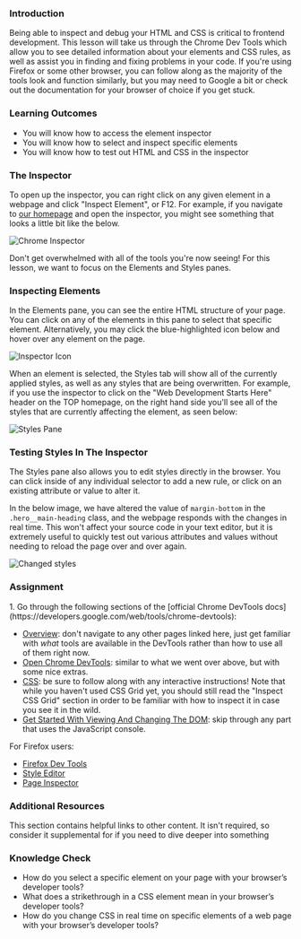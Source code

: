 ### Introduction

Being able to inspect and debug your HTML and CSS is critical to frontend development. This lesson will take us through the Chrome Dev Tools which allow you to see detailed information about your elements and CSS rules, as well as assist you in finding and fixing problems in your code. If you're using Firefox or some other browser, you can follow along as the majority of the tools look and function similarly, but you may need to Google a bit or check out the documentation for your browser of choice if you get stuck.

### Learning Outcomes

- You will know how to access the element inspector
- You will know how to select and inspect specific elements
- You will know how to test out HTML and CSS in the inspector

### The Inspector

To open up the inspector, you can right click on any given element in a webpage and click "Inspect Element", or F12. For example, if you navigate to [our homepage](https://theodinproject.com/) and open the inspector, you might see something that looks a little bit like the below.

![Chrome Inspector](https://cdn.statically.io/gh/TheOdinProject/curriculum/594984d7c9f9e744577f19ea475b3864e8cc7c91/html_css/v2/foundations/inspecting-html-and-css/imgs/00.png)

Don't get overwhelmed with all of the tools you're now seeing! For this lesson, we want to focus on the Elements and Styles panes.

### Inspecting Elements

In the Elements pane, you can see the entire HTML structure of your page. You can click on any of the elements in this pane to select that specific element. Alternatively, you may click the blue-highlighted icon below and hover over any element on the page.

![Inspector Icon](https://cdn.statically.io/gh/TheOdinProject/curriculum/594984d7c9f9e744577f19ea475b3864e8cc7c91/html_css/v2/foundations/inspecting-html-and-css/imgs/01.png)

When an element is selected, the Styles tab will show all of the currently applied styles, as well as any styles that are being overwritten. For example, if you use the inspector to click on the "Web Development Starts Here" header on the TOP homepage, on the right hand side you'll see all of the styles that are currently affecting the element, as seen below:

![Styles Pane](https://cdn.statically.io/gh/TheOdinProject/curriculum/594984d7c9f9e744577f19ea475b3864e8cc7c91/html_css/v2/foundations/inspecting-html-and-css/imgs/02.png)

### Testing Styles In The Inspector

The Styles pane also allows you to edit styles directly in the browser. You can click inside of any individual selector to add a new rule, or click on an existing attribute or value to alter it.

In the below image, we have altered the value of `margin-bottom` in the `.hero__main-heading` class, and the webpage responds with the changes in real time. This won't affect your source code in your text editor, but it is extremely useful to quickly test out various attributes and values without needing to reload the page over and over again.

![Changed styles](https://cdn.statically.io/gh/TheOdinProject/curriculum/594984d7c9f9e744577f19ea475b3864e8cc7c91/html_css/v2/foundations/inspecting-html-and-css/imgs/03.png)

### Assignment

<div class="lesson-content__panel" markdown="1">
1. Go through the following sections of the [official Chrome DevTools docs](https://developers.google.com/web/tools/chrome-devtools):

- [Overview](https://developer.chrome.com/docs/devtools/overview/): don't navigate to any other pages linked here, just get familiar with _what_ tools are available in the DevTools rather than how to use all of them right now.
- [Open Chrome DevTools](https://developer.chrome.com/docs/devtools/open/): similar to what we went over above, but with some nice extras.
- [CSS](https://developer.chrome.com/docs/devtools/#css): be sure to follow along with any interactive instructions! Note that while you haven't used CSS Grid yet, you should still read the "Inspect CSS Grid" section in order to be familiar with how to inspect it in case you see it in the wild.
- [Get Started With Viewing And Changing The DOM](https://developer.chrome.com/docs/devtools/dom/): skip through any part that uses the JavaScript console.

For Firefox users:

- [Firefox Dev Tools](https://developer.mozilla.org/en-US/docs/Tools)
- [Style Editor](https://developer.mozilla.org/en-US/docs/Tools/Style_Editor)
- [Page Inspector](https://developer.mozilla.org/en-US/docs/Tools/Page_Inspector)
</div>

### Additional Resources
This section contains helpful links to other content. It isn't required, so consider it supplemental for if you need to dive deeper into something

### Knowledge Check

- How do you select a specific element on your page with your browser’s developer tools?
- What does a strikethrough in a CSS element mean in your browser’s developer tools?
- How do you change CSS in real time on specific elements of a web page with your browser’s developer tools?
